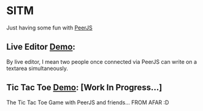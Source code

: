 # SITM
Just having some fun with [PeerJS](https://peerjs.com/)
 
## Live Editor [Demo](https://dustindiazlopez.github.io/LiveJS/):
By live editor, I mean two people once connected via PeerJS can write on a textarea simultaneously.

## Tic Tac Toe [Demo](https://dustindiazlopez.github.io/LiveJS/tictactoe.html): [Work In Progress...]
The Tic Tac Toe Game with PeerJS and friends... FROM AFAR :D
